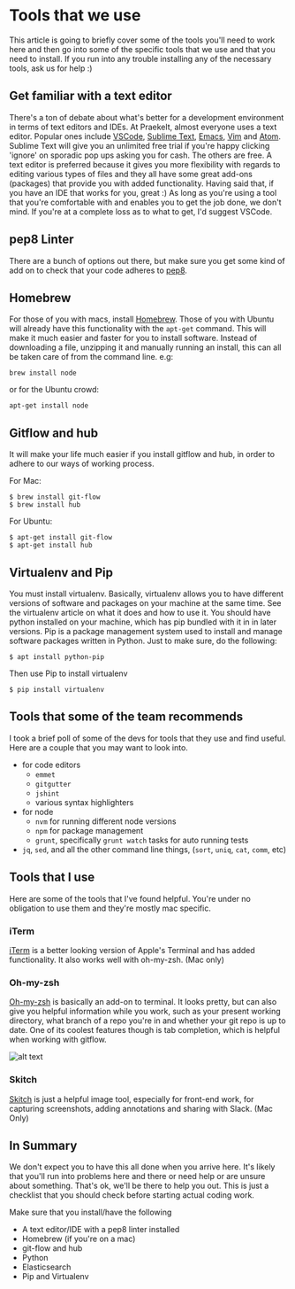# Tools that we use

This article is going to briefly cover some of the tools you'll need to work here and then go into some of the specific tools that we use and that you need to install. If you run into any trouble installing any of the necessary tools, ask us for help :)

## Get familiar with a text editor

There's a ton of debate about what's better for a development environment in terms of text editors and IDEs. At Praekelt, almost everyone uses a text editor. Popular ones include [VSCode](https://code.visualstudio.com/), [Sublime Text](http://www.sublimetext.com/), [Emacs](http://www.gnu.org/software/emacs/), [Vim](http://www.vim.org/) and [Atom](https://atom.io/). Sublime Text will give you an unlimited free trial if you're happy clicking 'ignore' on sporadic pop ups asking you for cash. The others are free. A text editor is preferred because it gives you more flexibility with regards to editing various types of files and they all have some great add-ons (packages) that provide you with added functionality. Having said that, if you have an IDE that works for you, great :) As long as you're using a tool that you're comfortable with and enables you to get the job done, we don't mind. If you're at a complete loss as to what to get, I'd suggest VSCode.

## pep8 Linter

There are a bunch of options out there, but make sure you get some kind of add on to check that your code adheres to [pep8](https://www.python.org/dev/peps/pep-0008/).

## Homebrew

For those of you with macs, install [Homebrew](http://brew.sh/). Those of you with Ubuntu will already have this functionality with the `apt-get` command. This will make it much easier and faster for you to install software. Instead of downloading a file, unzipping it and manually running an install, this can all be taken care of from the command line. e.g:

```
brew install node
```

or for the Ubuntu crowd:

```
apt-get install node
```

## Gitflow and hub

It will make your life much easier if you install gitflow and hub, in order to adhere to our ways of working process.

For Mac:
```
$ brew install git-flow
$ brew install hub
```

For Ubuntu:
```
$ apt-get install git-flow
$ apt-get install hub
```

## Virtualenv and Pip

You must install virtualenv. Basically, virtualenv allows you to have different versions of software and packages on your machine at the same time. See the virtualenv article <!-- link needed --> on what it does and how to use it. You should have python installed on your machine, which has pip bundled with it in in later versions. Pip is a package management system used to install and manage software packages written in Python. Just to make sure, do the following:

```
$ apt install python-pip
```

Then use Pip to install virtualenv

```
$ pip install virtualenv
```

## Tools that some of the team recommends
I took a brief poll of some of the devs for tools that they use and find useful. Here are a couple that you may want to look into.

* for code editors
  * `emmet`
  * `gitgutter`
  * `jshint`
  * various syntax highlighters
* for node
  * `nvm` for running different node versions
  * `npm` for package management
  * `grunt`, specifically `grunt watch` tasks for auto running tests
* `jq`, `sed`, and all the other command line things, (`sort`, `uniq`, `cat`, `comm`, etc)

## Tools that I use
Here are some of the tools that I've found helpful. You're under no obligation to use them and they're mostly mac specific.

### iTerm

[iTerm](https://www.iterm2.com/) is a better looking version of Apple's Terminal and has added functionality. It also works well with oh-my-zsh. (Mac only)

### Oh-my-zsh

[Oh-my-zsh](http://ohmyz.sh/) is basically an add-on to terminal. It looks pretty, but can also give you helpful information while you work, such as your present working directory, what branch of a repo you're in and whether your git repo is up to date. One of its coolest features though is tab completion, which is helpful when working with gitflow.

![alt text](../images/fig40.jpg "The glory of Oh-my-zsh and iTerm")

### Skitch

[Skitch](https://evernote.com/skitch/) is just a helpful image tool, especially for front-end work, for capturing screenshots, adding annotations and sharing with Slack. (Mac Only)

## In Summary

We don't expect you to have this all done when you arrive here. It's likely that you'll run into problems here and there or need help or are unsure about something. That's ok, we'll be there to help you out. This is just a checklist that you should check before starting actual coding work.

Make sure that you install/have the following

- A text editor/IDE with a pep8 linter installed
- Homebrew (if you're on a mac)
- git-flow and hub
- Python
- Elasticsearch
- Pip and Virtualenv
